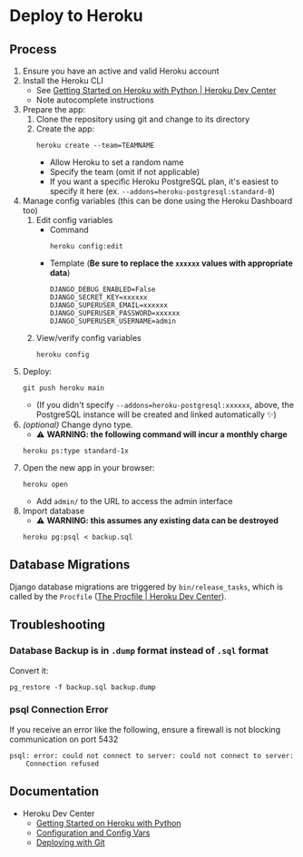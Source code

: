 # Deploy to Heroku


## Process

1. Ensure you have an active and valid Heroku account
2. Install the Heroku CLI
   - See [Getting Started on Heroku with Python | Heroku Dev
     Center][herokupython]
   - Note autocomplete instructions
3. Prepare the app:
   1. Clone the repository using git and change to its directory
   2. Create the app:
        ```shell
        heroku create --team=TEAMNAME
        ```
      - Allow Heroku to set a random name
      - Specify the team (omit if not applicable)
      - If you want a specific Heroku PostgreSQL plan, it's easiest to specify
        it here (ex. `--addons=heroku-postgresql:standard-0`)
4. Manage config variables (this can be done using the Heroku Dashboard too)
   1. Edit config variables
      - Command
        ```shell
        heroku config:edit
        ```
      - Template (**Be sure to replace the `xxxxxx` values with appropriate
        data**)
        ```
        DJANGO_DEBUG_ENABLED=False
        DJANGO_SECRET_KEY=xxxxxx
        DJANGO_SUPERUSER_EMAIL=xxxxxx
        DJANGO_SUPERUSER_PASSWORD=xxxxxx
        DJANGO_SUPERUSER_USERNAME=admin
        ```
    2. View/verify config variables
        ```shell
        heroku config
        ```
5. Deploy:
    ```shell
    git push heroku main
    ```
   - (If you didn't specify `--addons=heroku-postgresql:xxxxxx`, above, the
     PostgreSQL instance will be created and linked automatically :sparkles:)
6. *(optional)* Change dyno type.
   - :warning: **WARNING: the following command will incur a monthly charge**
    ```shell
    heroku ps:type standard-1x
    ```
7. Open the new app in your browser:
    ```shell
    heroku open
    ```
   - Add `admin/` to the URL to access the admin interface
8. Import database
   - :warning: **WARNING: this assumes any existing data can be destroyed**
    ```shell
    heroku pg:psql < backup.sql
    ```


## Database Migrations

Django database migrations are triggered by `bin/release_tasks`, which is
called by the `Procfile` ([The Procfile | Heroku Dev Center][procfile]).

[procfile]: https://devcenter.heroku.com/articles/procfile


## Troubleshooting


### Database Backup is in `.dump` format instead of `.sql` format

Convert it:
```shell
pg_restore -f backup.sql backup.dump
```

### psql Connection Error

If you receive an error like the following, ensure a firewall is not blocking
communication on port 5432
```
psql: error: could not connect to server: could not connect to server:
    Connection refused
```


## Documentation

- Heroku Dev Center
  - [Getting Started on Heroku with Python][herokupython]
  - [Configuration and Config Vars][herokuconfig]
  - [Deploying with Git][herokugit]

[herokupython]: https://devcenter.heroku.com/articles/getting-started-with-python?singlepage=true
[herokugit]: https://devcenter.heroku.com/articles/git
[herokuconfig]: https://devcenter.heroku.com/articles/config-vars
